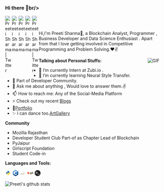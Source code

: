 ### Hi there 👋br/>


<a href="https://twitter.com/Leovarmak1">
<img align="left" alt="Preeti Sharma | Twitter" width="22px" src="https://cdn.jsdelivr.net/npm/simple-icons@v3/icons/twitter.svg" />
</a>
<a href="https://www.linkedin.com/in/preeti-sharma-155a85181/">
<img align="left" alt="Preeti Sharma" width="22px" src="https://cdn.jsdelivr.net/npm/simple-icons@v3/icons/linkedin.svg" />
</a>
<a href="https://medium.com/@preetidevsang">
<img align="left" alt="Preeti Sharma" width="22px" src="https://cdn.jsdelivr.net/npm/simple-icons@v3/icons/medium.svg" />
</a>
<a href="https://www.instagram.com/leovarmak/">
<img align="left" alt="Preeti Sharma" width="22px" src="https://cdn.jsdelivr.net/npm/simple-icons@v3/icons/instagram.svg" />
</a>
<a href="https://www.youtube.com/watch?v=1-HT3EJU11I">
<img align="left" alt="Preeti Sharma | Twitter" width="22px" src="https://cdn.jsdelivr.net/npm/simple-icons@v3/icons/youtube.svg" />
</a>
<br />

<br />

Hi,I'm Preeti Sharma🙌, a Blockchain Analyst, Programmer , Business Developer and Data Science Enthusiast . Apart from that I love getting involved in Competitive Programming and Problem Solving.❤✌


<img align="right" alt="GIF" src="https://media.giphy.com/media/USV0ym3bVWQJJmNu3N/giphy.gif" />


**Talking about Personal Stuffs:**

- 🔭 I’m currently Intern at Zubi.io .
- 🌱 I’m currently learning Neural Style Transfer.
- 👯 Part of Developer Community.
- 💬 Ask me about anything , Would love to answer them.✌
- 📫 How to reach me: Any of the Social-Media Platform 
- ⚡ Check out my recent [Blogs](https://medium.com/@preetidevsang)
- 📝[Portfolio](https://github.com/preeti13456/my_portfolio)
- ✨ I can dance too.[ArtGallery](https://www.instagram.com/leovarmak/)



**Community**
- Mozilla Rajasthan
- Developer Student Club Part-of as Chapter Lead of Blockchain
- PyJaipur
- Girlscript Foundation
- Student Code-in

**Languages and Tools:**


<code><img height="20" src="https://raw.githubusercontent.com/github/explore/80688e429a7d4ef2fca1e82350fe8e3517d3494d/topics/python/python.png"></code>
<code><img height="20" src="https://raw.githubusercontent.com/github/explore/80688e429a7d4ef2fca1e82350fe8e3517d3494d/topics/cpp/cpp.png"></code>
<code><img height="20" src="https://raw.githubusercontent.com/github/explore/80688e429a7d4ef2fca1e82350fe8e3517d3494d/topics/mysql/mysql.png"></code>
<code><img height="20" src="https://raw.githubusercontent.com/github/explore/80688e429a7d4ef2fca1e82350fe8e3517d3494d/topics/git/git.png"></code>
<code><img height="20" src="https://raw.githubusercontent.com/github/explore/80688e429a7d4ef2fca1e82350fe8e3517d3494d/topics/terminal/terminal.png"></code>

![Preeti's github stats](https://github-readme-stats.vercel.app/api?username=preeti13456&show_icons=true&hide_border=true)




